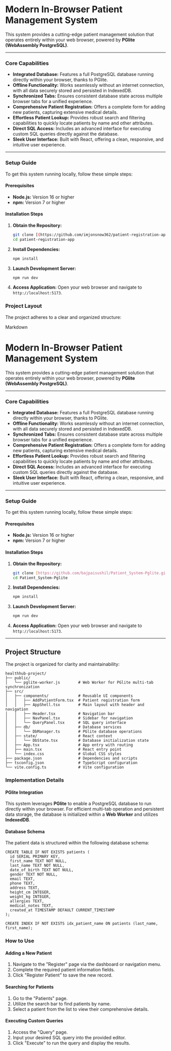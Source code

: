 # Modern In-Browser Patient Management System

This system provides a cutting-edge patient management solution that operates entirely within your web browser, powered by **PGlite (WebAssembly PostgreSQL)**.

---

### Core Capabilities

* **Integrated Database:** Features a full PostgreSQL database running directly within your browser, thanks to PGlite.
* **Offline Functionality:** Works seamlessly without an internet connection, with all data securely stored and persisted in IndexedDB.
* **Synchronized Tabs:** Ensures consistent database state across multiple browser tabs for a unified experience.
* **Comprehensive Patient Registration:** Offers a complete form for adding new patients, capturing extensive medical details.
* **Effortless Patient Lookup:** Provides robust search and filtering capabilities to quickly locate patients by name and other attributes.
* **Direct SQL Access:** Includes an advanced interface for executing custom SQL queries directly against the database.
* **Sleek User Interface:** Built with React, offering a clean, responsive, and intuitive user experience.

---

### Setup Guide

To get this system running locally, follow these simple steps:

#### Prerequisites

* **Node.js:** Version 16 or higher
* **npm:** Version 7 or higher

#### Installation Steps

1.  **Obtain the Repository:**
    ```bash
    git clone [(https://github.com/imjonsnow362/patient-registration-app.git)]
    cd patient-registration-app
    ```
2.  **Install Dependencies:**
    ```bash
    npm install
    ```
3.  **Launch Development Server:**
    ```bash
    npm run dev
    ```
4.  **Access Application:**
    Open your web browser and navigate to `http://localhost:5173`.


### Project Layout

The project adheres to a clear and organized structure:

Markdown

# Modern In-Browser Patient Management System

This system provides a cutting-edge patient management solution that operates entirely within your web browser, powered by **PGlite (WebAssembly PostgreSQL)**.

---

### Core Capabilities

* **Integrated Database:** Features a full PostgreSQL database running directly within your browser, thanks to PGlite.
* **Offline Functionality:** Works seamlessly without an internet connection, with all data securely stored and persisted in IndexedDB.
* **Synchronized Tabs:** Ensures consistent database state across multiple browser tabs for a unified experience.
* **Comprehensive Patient Registration:** Offers a complete form for adding new patients, capturing extensive medical details.
* **Effortless Patient Lookup:** Provides robust search and filtering capabilities to quickly locate patients by name and other attributes.
* **Direct SQL Access:** Includes an advanced interface for executing custom SQL queries directly against the database.
* **Sleek User Interface:** Built with React, offering a clean, responsive, and intuitive user experience.

---

### Setup Guide

To get this system running locally, follow these simple steps:

#### Prerequisites

* **Node.js:** Version 16 or higher
* **npm:** Version 7 or higher

#### Installation Steps

1.  **Obtain the Repository:**
    ```bash
    git clone [https://github.com/bajpaisushil/Patient_System-Pglite.git](https://github.com/bajpaisushil/Patient_System-Pglite.git)
    cd Patient_System-Pglite
    ```
2.  **Install Dependencies:**
    ```bash
    npm install
    ```
3.  **Launch Development Server:**
    ```bash
    npm run dev
    ```
4.  **Access Application:**
    Open your web browser and navigate to `http://localhost:5173`.

---

## Project Structure

The project is organized for clarity and maintainability:

```plaintext
healthhub-project/
├── public/
│   └── pglite-worker.js        # Web Worker for PGlite multi-tab synchronization
├── src/
│   ├── components/             # Reusable UI components
│   │   ├── AddPatientForm.tsx  # Patient registration form
│   │   ├── AppShell.tsx        # Main layout with header and navigation
│   │   ├── Header.tsx          # Navigation bar
│   │   ├── NavPanel.tsx        # Sidebar for navigation
│   │   └── QueryPanel.tsx      # SQL query interface
│   ├── db/                     # Database services
│   │   └── DbManager.ts        # PGlite database operations
│   ├── state/                  # React context
│   │   └── DbState.tsx         # Database initialization state
│   ├── App.tsx                 # App entry with routing
│   ├── main.tsx                # React entry point
│   └── index.css               # Global CSS styles
├── package.json                # Dependencies and scripts
├── tsconfig.json               # TypeScript configuration
└── vite.config.ts              # Vite configuration
```

### Implementation Details

#### PGlite Integration

This system leverages **PGlite** to enable a PostgreSQL database to run directly within your browser. For efficient multi-tab operation and persistent data storage, the database is initialized within a **Web Worker** and utilizes **IndexedDB**.

#### Database Schema

The patient data is structured within the following database schema:
```plaintext
CREATE TABLE IF NOT EXISTS patients (
  id SERIAL PRIMARY KEY,
  first_name TEXT NOT NULL,
  last_name TEXT NOT NULL,
  date_of_birth TEXT NOT NULL,
  gender TEXT NOT NULL,
  email TEXT,
  phone TEXT,
  address TEXT,
  height_cm INTEGER,
  weight_kg INTEGER,
  allergies TEXT,
  medical_notes TEXT,
  created_at TIMESTAMP DEFAULT CURRENT_TIMESTAMP
);

CREATE INDEX IF NOT EXISTS idx_patient_name ON patients (last_name, first_name);
```

### How to Use
#### Adding a New Patient
1. Navigate to the "Register" page via the dashboard or navigation menu.
2. Complete the required patient information fields.
3. Click "Register Patient" to save the new record.
#### Searching for Patients
1. Go to the "Patients" page.
2. Utilize the search bar to find patients by name.
3. Select a patient from the list to view their comprehensive details.
#### Executing Custom Queries
1. Access the "Query" page.
2. Input your desired SQL query into the provided editor.
3. Click "Execute" to run the query and display the results.
